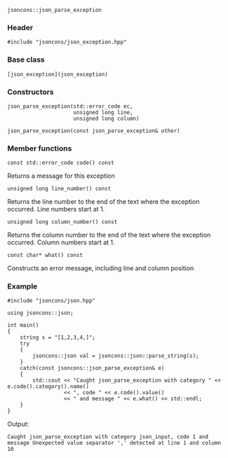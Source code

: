     jsoncons::json_parse_exception

### Header

    #include "jsoncons/json_exception.hpp"

### Base class

    [json_exception](json_exception)

### Constructors

    json_parse_exception(std::error_code ec,
                         unsigned long line,
                         unsigned long column)

    json_parse_exception(const json_parse_exception& other)

### Member functions

    const std::error_code code() const
Returns a message for this exception

    unsigned long line_number() const
Returns the line number to the end of the text where the exception occurred.
Line numbers start at 1.

    unsigned long column_number() const
Returns the column number to the end of the text where the exception occurred.
Column numbers start at 1.

    const char* what() const
Constructs an error message, including line and column position

### Example

    #include "jsoncons/json.hpp"

    using jsoncons::json;

    int main()
    {
    	string s = "[1,2,3,4,]";
        try 
    	{
            jsoncons::json val = jsoncons::json::parse_string(s);
        } 
    	catch(const jsoncons::json_parse_exception& e) 
    	{
            std::cout << "Caught json_parse_exception with category " << e.code().category().name() 
    			      << ", code " << e.code().value() 
                      << " and message " << e.what() << std::endl;
        }
    }


Output:

    Caught json_parse_exception with category json_input, code 1 and message Unexpected value separator ',' detected at line 1 and column 10
